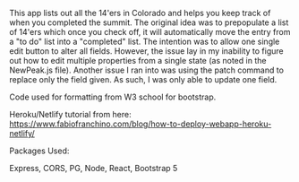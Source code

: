 This app lists out all the 14'ers in Colorado and helps you keep track of when you completed the summit. The original idea was to prepopulate a list of 14'ers which once you check off, it will automatically move the entry from a "to do" list into a "completed" list. The intention was to allow one single edit button to alter all fields. However, the issue lay in my inability to figure out how to edit multiple properties from a single state (as noted in the NewPeak.js file). Another issue I ran into was using the patch command to replace only the field given. As such, I was only able to update one field.

Code used for formatting from W3 school for bootstrap.

Heroku/Netlify tutorial from here: https://www.fabiofranchino.com/blog/how-to-deploy-webapp-heroku-netlify/

Packages Used:

Express,
CORS,
PG,
Node,
React,
Bootstrap 5